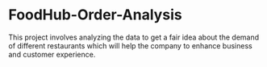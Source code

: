 # FoodHub-Order-Analysis
This project involves analyzing the data to get a fair idea about the demand of different restaurants which will help the company to enhance business and customer experience.

